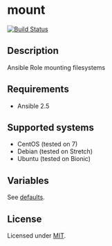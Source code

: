 # mount

[![Build Status](https://travis-ci.org/krzysztof-magosa/ansible-role-mount.svg?branch=master)](https://travis-ci.org/krzysztof-magosa/ansible-role-mount)

## Description
Ansible Role mounting filesystems

## Requirements
* Ansible 2.5

## Supported systems
* CentOS (tested on 7)
* Debian (tested on Stretch)
* Ubuntu (tested on Bionic)

## Variables
See [defaults](defaults/main.yml).

## License
Licensed under [MIT](LICENSE.txt).
